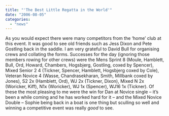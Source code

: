 ```yaml
---
title: "'The Best Little Regatta in the World'"
date: "2006-08-05"
categories: 
  - "news"
---
```


As you would expect there were many competitors from the ‘home’ club at this event. It was good to see old friends such as Jess Dixon and Pete Gostling back in the saddle. I am very grateful to David Bull for organising crews and collating the forms. Successes for the day (ignoring those members rowing for other crews) were the Mens Sprint 8 (Moule, Hamblett, Bull, Ord, Howard, Chambers, Hogsbjerg, Gostling, coxed by Spencer), Mixed Senior 2 4 (Tickner, Spencer, Hamblett, Hogsbjerg coxed by Cole), Veteran Novice 4 (Wasse, Chandrasekharan, Smith, Millbank coxed by Jones), S2 2x (Hamblett, Ord), WJ 2x (Tickner, Dixon), Mixed N 2x (Woricker, Kiff), N1x (Woricker), WJ 1x (Spencer), WJ16 1x (Tickner). Of these the most pleasing to me were the win for Dan at Novice single – it’s been a while coming and he has worked hard for it – and the Mixed Novice Double – Sophie being back in a boat is one thing but sculling so well and winning a competitive event was really _good_ to see.
